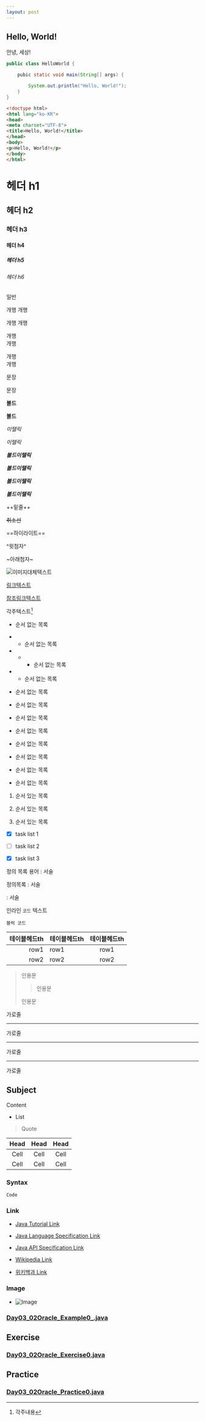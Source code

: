 ```yaml
---
layout: post
---
```




## Hello, World!

안녕, 세상!


```java
public class HelloWorld {

	pubic static void main(String[] args) {

		System.out.println("Hello, World!");
	}
}
```


```html
<!doctype html>
<html lang="ko-KR">
<head>
<meta charset="UTF-8">
<title>Hello, World!</title>
</head>
<body>
<p>Hello, World!</p>
</body>
</html>
```



# 헤더 h1

## 헤더 h2

### 헤더 h3

#### 헤더 h4

##### 헤더 h5

###### 헤더 h6

일반

개행
개행

개행 
개행

개행  
개행

개행   
개행

문장

문장

**볼드**

__볼드__

*이탤릭*

_이탤릭_

**_볼드이탤릭_**

*__볼드이탤릭__*

__*볼드이탤릭*__

_**볼드이탤릭**_

++밑줄++

~~취소선~~

==하이라이트==

^윗첨자^

~아래첨자~


![이미지대체텍스트](이미지주소 "툴팁텍스트생략가능")

[링크텍스트](링크주소)

[참조링크텍스트][참조id]

[참조id]: 링크주소 "툴팁텍스트생략가능"

각주텍스트[^각주id]

[^각주id]: 각주내용


- 순서 없는 목록

- - 순서 없는 목록

- - - 순서 없는 목록

- - 순서 없는 목록

- 순서 없는 목록

- 순서 없는 목록

+ 순서 없는 목록

+ 순서 없는 목록

+ 순서 없는 목록


* 순서 없는 목록

* 순서 없는 목록

* 순서 없는 목록


1. 순서 있는 목록

2. 순서 있는 목록

3. 순서 있는 목록


- [x] task list 1

- [ ] task list 2

- [x] task list 3


정의 목록 용어
: 서술

정의목록
: 서술

: 서술


인라인 `코드` 텍스트

```
블럭 코드
```


|테이블헤드th|테이블헤드th|테이블헤드th|
|---:|:---|:---:|
|row1|row1|row1|
|row2|row2|row2|


> 인용문
> > 인용문
>
> 인용문


가로줄

***

가로줄

---

가로줄

___

가로줄



## Subject

Content

- List

> Quote

|	Head	|	Head	|	Head	|
|:---:|:---:|:---:|
|	Cell	|	Cell	|	Cell	|
|	Cell	|	Cell	|	Cell	|


### Syntax

````````````````````````````````````````````````````````````````````````````````java
Code
````````````````````````````````````````````````````````````````````````````````


### Link

- [Java Tutorial Link](http)

- [Java Language Specification Link](http)

- [Java API Specification Link](http)

- [Wikipedia Link](http)

- [위키백과 Link](http)


### Image

- ![Image](http)


### [Day03_02Oracle_Example0_.java](https://github.com/magoon85/sist/blob/master/_02oracle/src/sist/_02oracle/day03/Day03_02Oracle_Example0_.java)



## Exercise


### [Day03_02Oracle_Exercise0.java](https://github.com/magoon85/sist/blob/master/_02oracle/src/sist/_02oracle/day03/Day03_02Oracle_Exercise0_Oracle0.java)



## Practice


### [Day03_02Oracle_Practice0.java](https://github.com/magoon85/sist/blob/master/_02oracle/src/sist/_02oracle/day03/Day03_02Oracle_Practice0.java)


